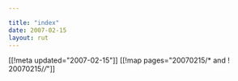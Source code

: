 ```yaml
---

title: "index"
date: 2007-02-15
layout: rut
---
```


[[!meta updated="2007-02-15"]]
[[!map pages="20070215/* and ! 20070215/*/*"]]
